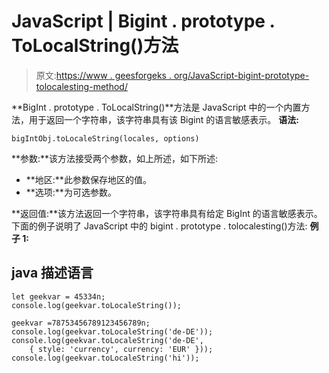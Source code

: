 # JavaScript | Bigint . prototype . ToLocalString()方法

> 原文:[https://www . geesforgeks . org/JavaScript-bigint-prototype-tolocalesting-method/](https://www.geeksforgeeks.org/javascript-bigint-prototype-tolocalestring-method/)

**BigInt . prototype . ToLocalString()**方法是 JavaScript 中的一个内置方法，用于返回一个字符串，该字符串具有该 Bigint 的语言敏感表示。
**语法:**

```
bigIntObj.toLocaleString(locales, options)
```

**参数:**该方法接受两个参数，如上所述，如下所述:

*   **地区:**此参数保存地区的值。
*   **选项:**为可选参数。

**返回值:**该方法返回一个字符串，该字符串具有给定 BigInt 的语言敏感表示。
下面的例子说明了 JavaScript 中的 bigint . prototype . tolocalesting()方法:
**例子 1:**

## java 描述语言

```
let geekvar = 45334n;
console.log(geekvar.toLocaleString());

geekvar =78753456789123456789n;
console.log(geekvar.toLocaleString('de-DE'));
console.log(geekvar.toLocaleString('de-DE',
    { style: 'currency', currency: 'EUR' }));
console.log(geekvar.toLocaleString('hi'));
```